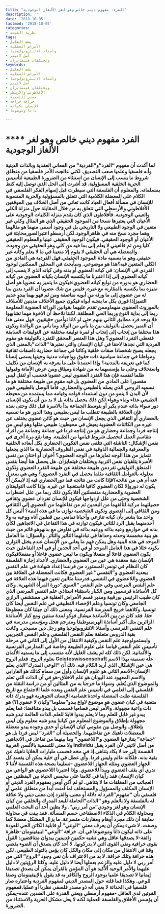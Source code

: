 ```yaml
---
title: "الفرد: مفهوم ديني خالص وهو لغز الألغاز الوجودية"
description: ''
date: '2018-10-05'
lastmod: '2018-10-05'
categories:
- نظرية القيمة
tags:
- يشف الغليل
- الأمراض العقلية
- وأستاذ الاثنثروبولوجيا
- أصل لاتيني
- ويختلفان فيتمايزان
keywords:
- يشف الغليل
- الأمراض العقلية
- وأستاذ الاثنثروبولوجيا
- أصل لاتيني
- ويختلفان فيتمايزان
- الأفلاطوني والأرسطي
- معنى للتسمية
- خرافة خرافة
- الإنسان بكيانه
- ذاتا وموضوعا

---
```

# **** **الفرد مفهوم ديني خالص وهو لغر الألغاز الوجودية**

### لما أكدت أن مفهوم “الفرد”و”الفردية” من المعاني العقدية وبالذات الدينية وأنه فلسفيا وعلميا صعب التصديق. لكني عالجت الأمر فلسفيا من منطلق شروط ما ينسب إلى الإنسان من استنثاء من الضرورة الطبيعية لتأسيس الحرية الخلقية المسؤولية. قد أشرت إلى الحل الذي توصل إليه كنط بمسلماته. والمعلوم أن الفلسفة التي سيطرت قبل إسهام الفكر الفلسفي في الكلام على المعضلة الكلامية التي تتعلق بالمسؤولية والحرية المنسوبة للإنسان في مسألة أفعال العباد كانت تعاني من أصل الخلاف بين الموقفين الأفلاطوني والأرسطي التي تتعلق به من خلال المقابلة حول منزلة الكلي والعيني الوجودية. فأفلاطون الذي كان يقدم منزلة الكليات الوجودية على الأعيان التي يعتبرها نسخا من الموجود الحقيقي الذي هو المثال وكلي غير متعين في الوجود الطبيعي ولا التاريخي بل في وجود أسمى منهما هو مثالهما وهما مجرد نسخ منه في ظاهرالوجود.لكن أرسطو اعتبرالصورمحايثة في الأعيان أو الوجود الحقيقي. فيكون الوجود الحقيقي عينيا والمعلوم الحقيقي كليا ومن ثم فالعيني لا يعلم إلى بما فيه من كلي وهو الحقيقي من وجوده. والمعضلة هي أن الحقيقي لا يقوم إلا متعينا في ما لا يعلم وكأنه غير حقيقي.وهو ما يسميه مادة الموجود الحقيقي.فهل الفردية هي المادي من الكلي المتعين فيه؟هذا هو موضوعي. وسأبحث في المحلين الممكنين لوجود الفردي في الإنسان: في كيانه العضوي أو بدنه وفي كيانه الذي لا ينسب إلى كيانه العضوي إلى إذا اعتبرنا ما يكتسبه الإنسان بكيانه العضوي من كيانه الحضاري هو بدوره من توابع كيانه العضوي:فيكون ما يتميز به عضويا هو أصل تميزه بما يكتسبه بالمقارنة مع غيره. فليس من شك عضويا أن الفرد يدين بما له من عضوي إلى ما ورثه من أبويه مناصفة ومن ثم فهو بهما يبدو عديم التميزإذا قورن بكل ما ينجبه أبواه فيكون جميع الأخلاف مدينين للأسلاف بالموروث العضوي منهماوممن تقدم عليهما بقوانين الوراثة العضوية المعلومة ربما إلى بداية النوع وربما الحي المطلقة. لكننا نلاحظ أن الاخوة مهما تشابهوا فلا يوحد فرد مطابق للثاني بينهم حتى لو كانا توأمين حقيقيين. فهل معنى هذا أن التميز يحصل بالتوليف بين ما يأتي من الوالد وما يأتي من الوالدة ويكون هذا مختلفا من إنجاب إلى إنجاب أو ثمرة توليفة مختلفة عن التوليفات السابقة فتعطي التفرد العضوي؟ وهل هذا العنصر المحقق للتفرد بالتوليفة هو مقوم الفردية التي نجدها لاحقا في كيان الإنسان والتي نعتبرها “الذات”بالمعنى الذي يجعله يصبح شخصاذا صفات خلقية وكائنا في جماعة حضارية ذاصفات ثقافية ومواطنا في جماعة سياسية ذات حقوق وواجبات مدنية وحينها يسمى إنسانا كما في تعريفه بالمدنية؟ وإذا اعتمدنا على ما يعرفه به الإنسان من تكليف واستخلاف وعلى ما يؤسسهما به من شهادة وميثاق ومن عرض الأمانة وقبولها ظلما لنفسه فإن هذا التفرد العضوي ليس عضويا فحسب أو لنقل ليس مقصورا على المادي من العضوي بل فيه مقوم من طبيعة مختلفة هو ما نسميه الروحي الذي يصله بالطبيعي والحضاري. فأما الوصل بالطبيعي فبين لأن البدن لا ينمو من دون استمداد قوامه وقيامه مما يستمده من محيطه الطبيعي غذاء وماء وهواء.لكن ذلك يحصل بذاته بل لا بد من أن يكون للإنسان دور سواء بذاته عندم يكبر أو بتوسط الجماعة بدأ بالاسرة قبل ذلك وحتى بعده فإن العلاقة بالطبيعة تتطلب ما ليس بطبيعي وهذا الدور هو ما نسميه بالحضاري أو الثقافي الذي يجعل الإنسان من حيث هو كائن عضوي يختلف عن غيره من الكائنات العضوية يعيش في محيطين: طبيعي مثلها وهو ليس من إنتاجه فردا وجماعة وحضاري هو من إنتاجه فردا في جماعة وجماعة من أفراد تتقاسم العمل لتحصيل شروط قيامها من الطبيعة. وهنا نقع مرة أخرى في نفس الإشكال: الناشئة التي تتلقى نفس التكوين الحضاري بكل أبعاده الخلقية والمعرفية والجمالية الذوقية في نفس الظروف الحضارية ما الذي يجعلها تتمايز من هذا الوجه تمايزها من الوجه العضوي؟ أخوان أو اختان من نفس الأسرة يتلقيان نفس التربية ويختلفان فيتمايزان. هل يحصل هنا أيضا بنفس المنطق التوليفي تفردمن طبيعة مختلفة عن طبيعة التفرد العضوي وتكون معلولة بالعوامل الثقافية مثلما يحصل في التفرد العضوي؟ وهي هي بمعزل عنه أم هي من نتائجه؟فإذا كانت من نتائجه فما دورالحضاري فيه إذ لايمكن ألا يكون له دوروإلا لكان العضوي كافيا فاستغنينا عن غيره. وإذا كانت التوليفتان العضوية والحضارية منفصلتين أفلا يكون ذلك ربما من علل اضطراب الشخصية وحتى من علل ازدواجها فيكون للإنسان تفردان عضوي وثقافي حصيلتهما مركبة لتألفهما من البعدين ثم من تفاعلهما من العضوي إلى الثقافي ومن الثقافي إلى العضوي وتكون الشخصية توازن ما في هذه البنية؟ أليس كل واحد منا يشعر بأن كيانه تنازعي وأحيانا تمانعي بين قطبين أناه ووعيه به ولا أحدمنهما يقبل الرد للثاني فيكون توازنه في هذا التفاعل في الاتجاهين لكأن بدنه في حوارمع وعيه بذاته ووعيه بذاته في تفاوض مع بدنهوهو قائم من حيث هو بنية مخمسة:وحدته وحداها في تبادلهما التأثير والتأثر. والسؤال: ما العامل الموحد في هذه البنية وهل يمكن فهم ما يعاني من الإنسان عندم يختل التوازن بكونه خللا في هذا العامل الموحد أو في أحد الحدين أو في أحد التفاعلين حيث يكون العضوي فاعلا أو منفعلا ويكون ما ليس عضوي فاعلا أو منفعلافيكون الإنسان بنية معقدة هي عين من العضوي والحضاري. لأعداد إجازة الفلسفة كان النظام في تونس المستورد من فرنسا إعداد شهادة في علم النفس ببعديه العضوي و”النفسي” غير العضوي فكانت المعضلة في العلاقة بين العضوي واللاعضوي في النفسي.فدرسنا مثالين تتعين فيهما هذه العلاقة في علم النفس المرضي وفي علم النفس “السوي”دورة المرأة الشهرية. وكان كل الأساتذة فرنسيين ومن الكبار باستثناء استاذي علم النفس المرضي الذي كان طبيب الرئيس بورقيبة ومدير قسم الأمراض العقلية في مستشفى الرازي الجامعي وكان تونسيا وعلم الإحصاء التطبيقي في علم النفس أيضا كان تونسيا. وكلاهما خريج المدرسة الفرنسية. ومعنى ذلك أن جيلنا كان معظوظا حقا. فقد كان من بين الأساتذة ميشال فوكو لمدة سنتين ومع كبار الأساتذة الزائرين مثل أكبر أساتذة الهرمينوطيقا ومترجم هجل ومؤسس مدرسة في علم النفس الفرنسي وأستاذ الاثنثروبولوجيا وهو رجل دين مسيحي. وكانت بقية الدروس متعلقة بعلم النفس الفلسفي وعلم النفس التجريبي وابستمولوجية علم النفس وكيفية الانتقال من الأول إلى الثاني في مرحلة تأسيس علم النفس قياسا على علوم الطبيعة وخاصة في المدارس الفرنسية والألمانية. لكن ذلك كله لم يشف الغليل لأنه منتسب إلى ما يسميه الألمان بعلوم الروح. فعلم الروح Geisteswissenschaft علة تسميته بهذا الاسم هي عين الإشكال الذي أريد الكلام فيه. ذلك أن “الوعي المدرك”الذي يعلم الإنسان-الاسم الثاني هو علوم الإنسان وأول من سماه كذلك هو الفارابي والاسم المعهود عند اليونان هو علم الاخلاق-هو في آن الذات التي تعلم والموضوع الذي يُعلم. وسواء ما خرجنا به من المثالين أو من دراسة النقلة من الفلسفي إلى العلمي في تأسيس علم النفس وبعده علما الاجتماع مع تاريخ الفلسفة ظلت المعضلة واحدة:فصامية الإنسان الجوهرية فهو يدرك ذاته متعنية في كيان عضوي هو موضوع لاواع يبدو”معلوما”وكيان لا عضوي(؟) هو ذات واعية مجهولة. والأمر ليس فصاميا فحسب بل يبدو متناقضا: فما يعلم يبدو غير قابل للعلم وما لا يعلم يبدوا قابلا للعلم.الذات العالمة تبدو شبه مجهولة بإطلاق والموضوع المعلوم من كياننا يبدو شبه معلوم وإن ليس بإطلاق. والوصل بين مقومي كيان الإنسان أو حدي وجوده يبدو معضلة المعضلات ناهيك عن تفاعليهما. والحصيلة أن “الفرد” ليس فردا بل هو “جماعة” يتنازعها العضوي و”اللاعضوي” وما بينهما من تفاعل في الاتجاهين ولا معنى للتسمية بالألسن الغربية Individu من أصل لاتيني لأن الفرد يقبل القسمة إلى حد لا يكاد يتناهى إذ في مخه فحسب مليارات الخلايا ناهيك عن بقية بدنه. فلكأنه عالم وليس فردا. وأي عطل في أي خلية يمكن أن يفسد كل الجهاز العضوي ومثله الجهاز اللاعضوي -تسليما بصحة هذه القسمة لأننا لا ندري أي يقف العضوي ويبدأ للاعضوي. وإذا اعتبرنا اللاعضوي هو الواعي من كيان الإنسان فقد رأينا في كلامنا على مخمس الحياة بين اليقظتين من العجائب من المغلقات ما لا يتناهي. لو لم أكن أومن بمفهوم الفرد الديني أو الإنسان المكلف والمسؤول والمستخلف لما آمنت أبدا من منطلق علمي أو فلسفي بأن “مفهوم”الفرد له دلالة أو معنى.والفرد إذن معنى ديني ولا علاقة له بالفلسفة ولا بالعلم وهو “الذات”الحاملة للبعد المدرك والخلقي من كيان الإنسان وهو لغز وجودي”من أمر ربي”. ولا يظنن أحد أن البحث العلمي ومحاولة الكلام في الذكاء الاصطناعي حسم المسألة. فقد بينت في محاولة سابقة أن ذلك مجرد أوهام ومقارنات متسرعة. ما يزال المشكل معضلا كما وصفت. لا شيء يمكن أن يعرف معنى “الوعي” أو قابلية الكائن الحي للعودة على ذاته ليكون ذاتا وموضوعا في آن. خرافة “الوعي” ايبيفينومان-ظاهرة زائفة-لا يصدقها عاقل وهي تشبه حكمين قديمين يبدوان متناقضين: القول بقوى خرافية ونفي القوى التي لا يدركونها. لا أحد كان يصدق أن الضوء يقضي وقتا في الانتقال من مكان إلى مكان والكل كان يؤمن بالتولد الطبيعي. لكن هذه خرافة وتلك خرافة. لا بد من الاعتراف بأن نفي وجود “الروح” التي من أمر ربي لا دليل عليه والزعم بعملها أيضا لا دليل عليه. وكلتا الرؤيتين لا دليل عليهما والأمر الوحيد ألأكيد هو أن المؤمن بالقرآن يمكن أن يصدق تصديقا إيمانيا لا تصديقا علميا بوجود الروح والكافر به قد يقول بالإبيفينومان وصفا للوعي. وهكذا فما قلته حول المصدر الديني لمفهوم الفردية واعتباره صار فلسفيا في الحداثة لا يعني أنه ذو مصدر فلسفي نظريا أو عمليا.فمفهوم القوتين لدى العاقل -مفهوم أرسطي ويعني القدرة على الضدين عنده-يمكن أن يؤسس الأخلاق والفلسفة العملية لكنه لا يحل مشكل الحرية والاستثناء من الضرورة.

###